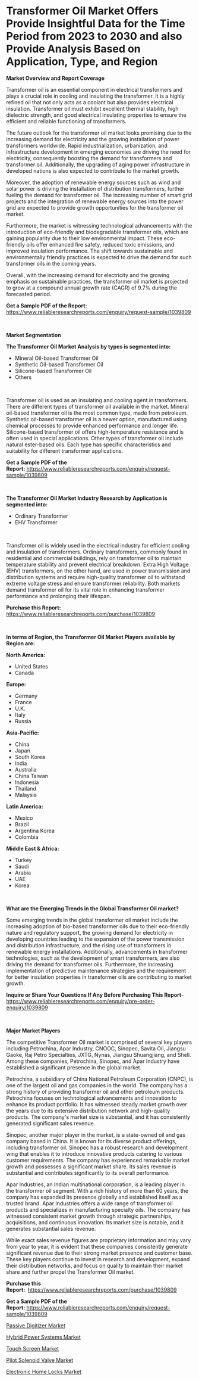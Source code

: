 <p><h1>Transformer Oil Market Offers Provide Insightful Data for the Time Period from 2023 to 2030 and also Provide Analysis Based on Application, Type, and Region</h1></p><p><strong>Market Overview and Report Coverage</strong></p>
<p><p>Transformer oil is an essential component in electrical transformers and plays a crucial role in cooling and insulating the transformer. It is a highly refined oil that not only acts as a coolant but also provides electrical insulation. Transformer oil must exhibit excellent thermal stability, high dielectric strength, and good electrical insulating properties to ensure the efficient and reliable functioning of transformers.</p><p>The future outlook for the transformer oil market looks promising due to the increasing demand for electricity and the growing installation of power transformers worldwide. Rapid industrialization, urbanization, and infrastructure development in emerging economies are driving the need for electricity, consequently boosting the demand for transformers and transformer oil. Additionally, the upgrading of aging power infrastructure in developed nations is also expected to contribute to the market growth.</p><p>Moreover, the adoption of renewable energy sources such as wind and solar power is driving the installation of distribution transformers, further fueling the demand for transformer oil. The increasing number of smart grid projects and the integration of renewable energy sources into the power grid are expected to provide growth opportunities for the transformer oil market.</p><p>Furthermore, the market is witnessing technological advancements with the introduction of eco-friendly and biodegradable transformer oils, which are gaining popularity due to their low environmental impact. These eco-friendly oils offer enhanced fire safety, reduced toxic emissions, and improved insulation performance. The shift towards sustainable and environmentally friendly practices is expected to drive the demand for such transformer oils in the coming years.</p><p>Overall, with the increasing demand for electricity and the growing emphasis on sustainable practices, the transformer oil market is projected to grow at a compound annual growth rate (CAGR) of 9.7% during the forecasted period.</p></p>
<p><strong>Get a Sample PDF of the Report:</strong> <a href="https://www.reliableresearchreports.com/enquiry/request-sample/1039809">https://www.reliableresearchreports.com/enquiry/request-sample/1039809</a></p>
<p>&nbsp;</p>
<p><strong>Market Segmentation</strong></p>
<p><strong>The Transformer Oil Market Analysis by types is segmented into:</strong></p>
<p><ul><li>Mineral Oil-based Transformer Oil</li><li>Synthetic Oil-based Transformer Oil</li><li>Silicone-based Transformer Oil</li><li>Others</li></ul></p>
<p>&nbsp;</p>
<p><p>Transformer oil is used as an insulating and cooling agent in transformers. There are different types of transformer oil available in the market. Mineral oil-based transformer oil is the most common type, made from petroleum. Synthetic oil-based transformer oil is a newer option, manufactured using chemical processes to provide enhanced performance and longer life. Silicone-based transformer oil offers high-temperature resistance and is often used in special applications. Other types of transformer oil include natural ester-based oils. Each type has specific characteristics and suitability for different transformer applications.</p></p>
<p><strong>Get a Sample PDF of the Report:</strong>&nbsp;<a href="https://www.reliableresearchreports.com/enquiry/request-sample/1039809">https://www.reliableresearchreports.com/enquiry/request-sample/1039809</a></p>
<p>&nbsp;</p>
<p><strong>The Transformer Oil Market Industry Research by Application is segmented into:</strong></p>
<p><ul><li>Ordinary Transformer</li><li>EHV Transformer</li></ul></p>
<p>&nbsp;</p>
<p><p>Transformer oil is widely used in the electrical industry for efficient cooling and insulation of transformers. Ordinary transformers, commonly found in residential and commercial buildings, rely on transformer oil to maintain temperature stability and prevent electrical breakdown. Extra High Voltage (EHV) transformers, on the other hand, are used in power transmission and distribution systems and require high-quality transformer oil to withstand extreme voltage stress and ensure transformer reliability. Both markets demand transformer oil for its vital role in enhancing transformer performance and prolonging their lifespan.</p></p>
<p><strong>Purchase this Report:</strong>&nbsp; <a href="https://www.reliableresearchreports.com/purchase/1039809">https://www.reliableresearchreports.com/purchase/1039809</a></p>
<p>&nbsp;</p>
<p><strong>In terms of Region, the Transformer Oil Market Players available by Region are:</strong></p>
<p>
    <p> <strong> North America: </strong>
        <ul>
            <li>United States</li>
            <li>Canada</li>
        </ul>
        </p> 
    <p> <strong> Europe: </strong>
        <ul>
            <li>Germany</li>
            <li>France</li>
            <li>U.K.</li>
            <li>Italy</li>
            <li>Russia</li>
        </ul>
        </p> 
    <p> <strong> Asia-Pacific: </strong>
        <ul>
            <li>China</li>
            <li>Japan</li>
            <li>South Korea</li>
            <li>India</li>
            <li>Australia</li>
            <li>China Taiwan</li>
            <li>Indonesia</li>
            <li>Thailand</li>
            <li>Malaysia</li>
        </ul>
        </p> 
    <p> <strong> Latin America: </strong>
        <ul>
            <li>Mexico</li>
            <li>Brazil</li>
            <li>Argentina Korea</li>
            <li>Colombia</li>
        </ul>
        </p> 
    <p> <strong> Middle East & Africa: </strong>
        <ul>
            <li>Turkey</li>
            <li>Saudi</li>
            <li>Arabia</li>
            <li>UAE</li>
            <li>Korea</li>
        </ul>
    </p>
    </p>
<p>&nbsp;</p>
<p><strong>What are the Emerging Trends in the Global Transformer Oil market?</strong></p>
<p><p>Some emerging trends in the global transformer oil market include the increasing adoption of bio-based transformer oils due to their eco-friendly nature and regulatory support, the growing demand for electricity in developing countries leading to the expansion of the power transmission and distribution infrastructure, and the rising use of transformers in renewable energy installations. Additionally, advancements in transformer technologies, such as the development of smart transformers, are also driving the demand for transformer oils. Furthermore, the increasing implementation of predictive maintenance strategies and the requirement for better insulation properties in transformer oils are contributing to market growth.</p></p>
<p><strong>Inquire or Share Your Questions If Any Before Purchasing This Report</strong>- <a href="https://www.reliableresearchreports.com/enquiry/pre-order-enquiry/1039809">https://www.reliableresearchreports.com/enquiry/pre-order-enquiry/1039809</a></p>
<p>&nbsp;</p>
<p><strong>Major Market Players</strong></p>
<p><p>The competitive Transformer Oil market is comprised of several key players including Petrochina, Apar Industry, CNOOC, Sinopec, Savita Oil, Jiangsu Gaoke, Raj Petro Specialties, JXTG, Nynas, Jiangsu Shuangjiang, and Shell. Among these companies, Petrochina, Sinopec, and Apar Industry have established a significant presence in the global market.</p><p>Petrochina, a subsidiary of China National Petroleum Corporation (CNPC), is one of the largest oil and gas companies in the world. The company has a strong history of providing transformer oil and other petroleum products. Petrochina focuses on technological advancements and innovation to enhance its product portfolio. It has witnessed steady market growth over the years due to its extensive distribution network and high-quality products. The company's market size is substantial, and it has consistently generated significant sales revenue.</p><p>Sinopec, another major player in the market, is a state-owned oil and gas company based in China. It is known for its diverse product offerings, including transformer oil. Sinopec has a robust research and development wing that enables it to introduce innovative products catering to various customer requirements. The company has experienced remarkable market growth and possesses a significant market share. Its sales revenue is substantial and contributes significantly to its overall performance.</p><p>Apar Industries, an Indian multinational corporation, is a leading player in the transformer oil segment. With a rich history of more than 60 years, the company has expanded its presence globally and established itself as a trusted brand. Apar Industries offers a wide range of transformer oil products and specializes in manufacturing specialty oils. The company has witnessed consistent market growth through strategic partnerships, acquisitions, and continuous innovation. Its market size is notable, and it generates substantial sales revenue.</p><p>While exact sales revenue figures are proprietary information and may vary from year to year, it is evident that these companies consistently generate significant revenue due to their strong market presence and customer base. These key players continue to invest in research and development, expand their distribution networks, and focus on quality to maintain their market share and further propel the Transformer Oil market.</p></p>
<p><strong>Purchase this Report:</strong>&nbsp;&nbsp;<a href="https://www.reliableresearchreports.com/purchase/1039809">https://www.reliableresearchreports.com/purchase/1039809</a></p>
<p></p>
<p><strong>Get a Sample PDF of the Report:</strong>&nbsp;<a href="https://www.reliableresearchreports.com/enquiry/request-sample/1039809">https://www.reliableresearchreports.com/enquiry/request-sample/1039809</a></p>
<p><p><a href="https://medium.com/@mariad13206/passive-digitizer-market-outlook-industry-overview-and-forecast-2023-to-2030-02567b3b0ab6">Passive Digitizer Market</a></p><p><a href="https://medium.com/@candaceking17/hybrid-power-systems-market-report-reveals-the-latest-trends-and-growth-opportunities-of-this-fd9f7486d9ab">Hybrid Power Systems Market</a></p><p><a href="https://medium.com/@landis15236/touch-screen-market-report-reveals-the-latest-trends-and-growth-opportunities-of-this-market-36a5dbe5f5ad">Touch Screen Market</a></p><p><a href="https://medium.com/@andem140256/pilot-solenoid-valve-market-the-key-to-successful-business-strategy-forecast-till-2030-74c78f55fd9b">Pilot Solenoid Valve Market</a></p><p><a href="https://medium.com/@emiliomartelli542/electronic-home-locks-market-size-market-outlook-and-market-forecast-2023-to-2030-e6fc3dd794cb">Electronic Home Locks Market</a></p></p>